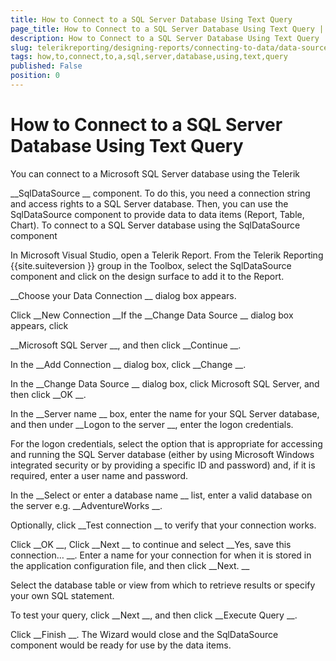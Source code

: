 ```yaml
---
title: How to Connect to a SQL Server Database Using Text Query
page_title: How to Connect to a SQL Server Database Using Text Query | for Telerik Reporting Documentation
description: How to Connect to a SQL Server Database Using Text Query
slug: telerikreporting/designing-reports/connecting-to-data/data-source-components/sqldatasource-component/-how-to/how-to-connect-to-a-sql-server-database-using-text-query
tags: how,to,connect,to,a,sql,server,database,using,text,query
published: False
position: 0
---
```


# How to Connect to a SQL Server Database Using Text Query



You can connect to a Microsoft SQL Server database using the Telerik
      
__SqlDataSource
__ component. To do this, you need a connection string and access
      rights to a SQL Server database. Then, you can use the SqlDataSource component
      to provide data to data items (Report, Table, Chart).
To connect to a SQL Server database using the SqlDataSource component


In Microsoft Visual Studio, open a Telerik Report. From the 
            Telerik Reporting 
{{site.suiteversion
}} group in the Toolbox, select the 
            SqlDataSource component and click on the design surface to add it 
            to the Report.


__Choose your Data Connection
__ dialog box appears.


Click 
__New Connection
__If the 
__Change Data Source
__ dialog box appears, click 
            
__Microsoft SQL Server
__, and then click 
__Continue
__.


In the 
__Add Connection
__ dialog box, 
            click 
__Change
__.


In the 
__Change Data Source
__ dialog box, click Microsoft SQL Server,
            and then click 
__OK
__.


In the 
__Server name
__ box, enter the name for your SQL Server database,
            and then under 
__Logon to the server
__, enter the logon credentials.


For the logon credentials, select the option that is appropriate for accessing and running the SQL Server database (either by using Microsoft Windows integrated security or by providing a specific ID and password) and, if it is required, enter a user name and password.


In the 
__Select or enter a database name
__ list,
            enter a valid database on the server e.g. 
__AdventureWorks
__.


Optionally, click 
__Test connection
__ to verify that your 
            connection works.


Click 
__OK
__, Click 
__Next
__ 
            to continue and select 
__Yes, save this connection…
__. 
            Enter a name for your connection for when it is stored in the application 
            configuration file, and then click 
__Next.
__

Select the database table or view from which to retrieve results or specify your own SQL statement.


To test your query, click 
__Next
__, and then 
            click 
__Execute Query
__.


Click 
__Finish
__. The Wizard would close 
            and the SqlDataSource component would be ready for use by the data 
            items.

